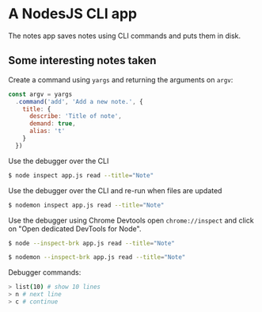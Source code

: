 # A NodesJS CLI app

The notes app saves notes using CLI commands and puts them in disk.



## Some interesting notes taken

Create a command using `yargs` and returning the arguments on `argv`:

``` js
const argv = yargs
  .command('add', 'Add a new note.', {
    title: {
      describe: 'Title of note',
      demand: true,
      alias: 't'
    }
  })
```

Use the debugger over the CLI
``` bash
$ node inspect app.js read --title="Note"
```

Use the debugger over the CLI and re-run when files are updated
``` bash
$ nodemon inspect app.js read --title="Note"
```

Use the debugger using Chrome Devtools open `chrome://inspect` and click on "Open dedicated DevTools for Node".
``` bash
$ node --inspect-brk app.js read --title="Note"
```
``` bash
$ nodemon --inspect-brk app.js read --title="Note"
```

Debugger commands:

``` bash
> list(10) # show 10 lines
> n # next line
> c # continue 
```

